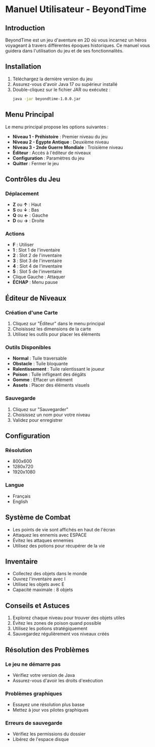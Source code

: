 # Manuel Utilisateur - BeyondTime

## Introduction

BeyondTime est un jeu d'aventure en 2D où vous incarnez un héros voyageant à travers différentes époques historiques. Ce manuel vous guidera dans l'utilisation du jeu et de ses fonctionnalités.

## Installation

1. Téléchargez la dernière version du jeu
2. Assurez-vous d'avoir Java 17 ou supérieur installé
3. Double-cliquez sur le fichier JAR ou exécutez :
   ```bash
   java -jar beyondtime-1.0.0.jar
   ```

## Menu Principal

Le menu principal propose les options suivantes :
- **Niveau 1 - Préhistoire** : Premier niveau du jeu
- **Niveau 2 - Égypte Antique** : Deuxième niveau
- **Niveau 3 - 2nde Guerre Mondiale** : Troisième niveau
- **Éditeur** : Accès à l'éditeur de niveaux
- **Configuration** : Paramètres du jeu
- **Quitter** : Fermer le jeu

## Contrôles du Jeu

### Déplacement
- **Z** ou **↑** : Haut
- **S** ou **↓** : Bas
- **Q** ou **←** : Gauche
- **D** ou **→** : Droite

### Actions
- **F** : Utiliser
- **1** : Slot 1 de l'inventaire
- **2** : Slot 2 de l'inventaire
- **3** : Slot 3 de l'inventaire
- **4** : Slot 4 de l'inventaire
- **5** : Slot 5 de l'inventaire
- Clique Gauche : Attaquer
- **ÉCHAP** : Menu pause

## Éditeur de Niveaux

### Création d'une Carte
1. Cliquez sur "Éditeur" dans le menu principal
2. Choisissez les dimensions de la carte
3. Utilisez les outils pour placer les éléments

### Outils Disponibles
- **Normal** : Tuile traversable
- **Obstacle** : Tuile bloquante
- **Ralentissement** : Tuile ralentissant le joueur
- **Poison** : Tuile infligeant des dégâts
- **Gomme** : Effacer un élément
- **Assets** : Placer des éléments visuels

### Sauvegarde
1. Cliquez sur "Sauvegarder"
2. Choisissez un nom pour votre niveau
3. Validez pour enregistrer

## Configuration

### Résolution
- 800x600
- 1280x720
- 1920x1080

### Langue
- Français
- English

## Système de Combat

- Les points de vie sont affichés en haut de l'écran
- Attaquez les ennemis avec ESPACE
- Évitez les attaques ennemies
- Utilisez des potions pour récupérer de la vie

## Inventaire

- Collectez des objets dans le monde
- Ouvrez l'inventaire avec I
- Utilisez les objets avec E
- Capacité maximale : 8 objets

## Conseils et Astuces

1. Explorez chaque niveau pour trouver des objets utiles
2. Évitez les zones de poison quand possible
3. Utilisez les potions stratégiquement
4. Sauvegardez régulièrement vos niveaux créés

## Résolution des Problèmes

### Le jeu ne démarre pas
- Vérifiez votre version de Java
- Assurez-vous d'avoir les droits d'exécution

### Problèmes graphiques
- Essayez une résolution plus basse
- Mettez à jour vos pilotes graphiques

### Erreurs de sauvegarde
- Vérifiez les permissions du dossier
- Libérez de l'espace disque

